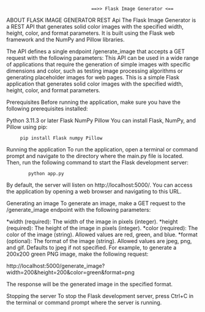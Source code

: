                                    ==>> Flask Image Generator <==
ABOUT FLASK IMAGE GENERATOR REST Api
The Flask Image Generator is a REST API that generates solid color images with the specified width, height, color, and format parameters. It is built using the Flask web framework and the NumPy and Pillow libraries.

The API defines a single endpoint /generate_image that accepts a GET request with the following parameters:
This API can be used in a wide range of applications that require the generation of simple images with specific dimensions and color, such as testing image processing algorithms or generating placeholder images for web pages.
This is a simple Flask application that generates solid color images with the specified width, height, color, and format parameters.

Prerequisites
Before running the application, make sure you have the following prerequisites installed:

Python 3.11.3 or later
Flask
NumPy
Pillow
You can install Flask, NumPy, and Pillow using pip:
    
         pip install Flask numpy Pillow

Running the application
To run the application, open a terminal or command prompt and navigate to the directory where the main.py file is located.
Then, run the following command to start the Flask development server:

            python app.py
By default, the server will listen on http://localhost:5000/. You can access the application by opening a web browser and navigating to this URL.

Generating an image
To generate an image, make a GET request to the /generate_image endpoint with the following parameters:

*width (required): The width of the image in pixels (integer).
*height (required): The height of the image in pixels (integer).
*color (required): The color of the image (string). Allowed values are red, green, and blue.
*format (optional): The format of the image (string). Allowed values are jpeg, png, and gif. Defaults to jpeg if not specified.
For example, to generate a 200x200 green PNG image, make the following request:
         
   http://localhost:5000/generate_image?width=200&height=200&color=green&format=png

The response will be the generated image in the specified format.

Stopping the server
To stop the Flask development server, press Ctrl+C in the terminal or command prompt where the server is running.